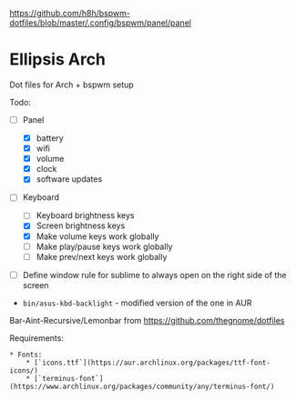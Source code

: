 https://github.com/h8h/bspwm-dotfiles/blob/master/.config/bspwm/panel/panel

Ellipsis Arch
=============

Dot files for Arch + bspwm setup

Todo:

* [ ] Panel
    * [x] battery
    * [x] wifi
    * [x] volume
    * [x] clock
    * [x] software updates
* [ ] Keyboard
    * [ ] Keyboard brightness keys
    * [x] Screen brightness keys
    * [x] Make volume keys work globally
    * [ ] Make play/pause keys work globally
    * [ ] Make prev/next keys work globally
* [ ] Define window rule for sublime to always
  open on the right side of the screen


* `bin/asus-kbd-backlight` - modified version of the one in AUR


Bar-Aint-Recursive/Lemonbar from https://github.com/thegnome/dotfiles

Requirements:

    * Fonts:
        * [`icons.ttf`](https://aur.archlinux.org/packages/ttf-font-icons/)
        * [`terminus-font`](https://www.archlinux.org/packages/community/any/terminus-font/)
